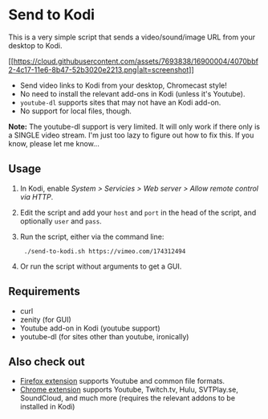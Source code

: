 # Send to Kodi

This is a very simple script that sends a video/sound/image URL from your desktop to Kodi.

[[https://cloud.githubusercontent.com/assets/7693838/16900004/4070bbf2-4c17-11e6-8b47-52b3020e2213.png|alt=screenshot]]

* Send video links to Kodi from your desktop, Chromecast style!
* No need to install the relevant add-ons in Kodi (unless it's Youtube).
* `youtube-dl` supports sites that may not have an Kodi add-on.
* No support for local files, though.

**Note:** The youtube-dl support is very limited. It will only work if there only is a SINGLE video stream. I'm just too lazy to figure out how to fix this. If you know, please let me know...

## Usage

1. In Kodi, enable *System > Servicies > Web server > Allow remote control via HTTP*.

1. Edit the script and add your `host` and `port` in the head of the script, and optionally `user` and `pass`.

1. Run the script, either via the command line:

        ./send-to-kodi.sh https://vimeo.com/174312494

1. Or run the script without arguments to get a GUI.

## Requirements

- curl
- zenity (for GUI)
- Youtube add-on in Kodi (youtube support)
- youtube-dl (for sites other than youtube, ironically)

## Also check out
- [Firefox extension](https://addons.mozilla.org/en-US/firefox/addon/send-to-xbmc/) supports Youtube and common file formats.
- [Chrome extension](https://chrome.google.com/webstore/detail/play-to-kodi/fncjhcjfnnooidlkijollckpakkebden?hl=en) supports Youtube, Twitch.tv, Hulu, SVTPlay.se, SoundCloud, and much more (requires the relevant addons to be installed in Kodi)
